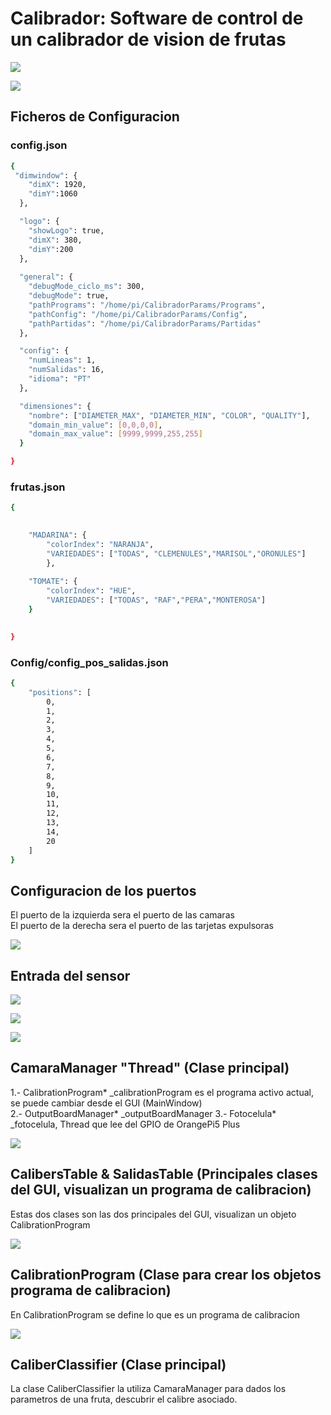 
# Calibrador: Software de control de un calibrador de vision de frutas

![](./doc/Esquema.png)
 
![](./doc/Pantalla.png)


## Ficheros de Configuracion   

### config.json
```bash
{
 "dimwindow": {
    "dimX": 1920,
    "dimY":1060
  },

  "logo": {
    "showLogo": true,
    "dimX": 380,
    "dimY":200
  },
  
  "general": {
    "debugMode_ciclo_ms": 300,
    "debugMode": true,
    "pathPrograms": "/home/pi/CalibradorParams/Programs",
    "pathConfig": "/home/pi/CalibradorParams/Config",
    "pathPartidas": "/home/pi/CalibradorParams/Partidas"
  },

  "config": {
    "numLineas": 1, 	
    "numSalidas": 16,
    "idioma": "PT" 
  },

  "dimensiones": {
    "nombre": ["DIAMETER_MAX", "DIAMETER_MIN", "COLOR", "QUALITY"], 
    "domain_min_value": [0,0,0,0],
    "domain_max_value": [9999,9999,255,255]	
  }

}
```
### frutas.json
```bash
{
 

  	"MADARINA": {
  		"colorIndex": "NARANJA",
  		"VARIEDADES": ["TODAS", "CLEMENULES","MARISOL","ORONULES"]
    	},
    	
  	"TOMATE": {
  		"colorIndex": "HUE",
  		"VARIEDADES": ["TODAS", "RAF","PERA","MONTEROSA"]
  	}

  
}
```
### Config/config_pos_salidas.json   

```bash
{
    "positions": [
        0,
        1,
        2,
        3,
        4,
        5,
        6,
        7,
        8,
        9,
        10,
        11,
        12,
        13,
        14,
        20
    ]
}
```  

## Configuracion de los puertos   

El puerto de la izquierda sera el puerto de las camaras   
El puerto de la derecha sera el puerto de las tarjetas expulsoras   

![](./doc/dos_puertos.png)


## Entrada del sensor  

![](./doc/conexionOptoacoplador.png)   

![](./doc/calibrador_sensor.png)   


![](./doc/GPIO.png)


## CamaraManager "Thread" (Clase principal) 
1.- CalibrationProgram* _calibrationProgram es el programa activo actual, se puede cambiar desde el GUI (MainWindow)   
2.- OutputBoardManager*  _outputBoardManager
3.- Fotocelula* _fotocelula, Thread que lee del GPIO de OrangePi5 Plus  

![](./doc/Calibrador.png)  

## CalibersTable & SalidasTable (Principales clases del GUI, visualizan un programa de calibracion)   

Estas dos clases son las dos principales del GUI, visualizan un objeto CalibrationProgram   

![](./doc/Salidas&CalibersTable.png) 

## CalibrationProgram (Clase para crear los objetos programa de calibracion)   
 
En CalibrationProgram se define lo que es un  programa de calibracion  

![](./doc/CalibrationProgram.png)      

## CaliberClassifier  (Clase principal)   

La clase CaliberClassifier la utiliza CamaraManager  para dados los parametros de una fruta, descubrir el calibre asociado.   


